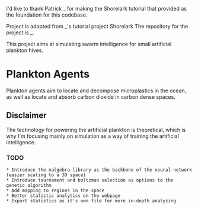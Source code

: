 I'd like to thank Patrick _ for making the Shorelark tutorial that provided as the foundation for this codebase. 

Project is adapted from _'s tutorial project Shorelark
The repository for the project is _.

This project aims at simulating swarm intelligence for small artificial plankton hives.

# Plankton Agents 
Plankton agents aim to locate and decompose microplastics in the ocean,
as well as locate and absorb carbon dioxide in carbon dense spaces. 


## Disclaimer
The technology for powering the artificial plankton is theoretical, which is why I'm focusing mainly on simulation
as a way of training the artificial intelligence.



### TODO
    * Introduce the nalgebra library as the backbone of the neural network (easier scaling to a 3D space)
    * Introduce tournament and boltzman selection as options to the genetic algorithm
    * Add mapping to regions in the space
    * Better statistic analytics on the webpage     
    * Export statistics as it's own file for more in-depth analyzing 